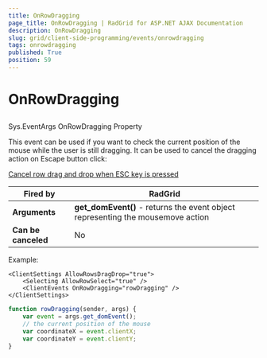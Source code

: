 ```yaml
---
title: OnRowDragging
page_title: OnRowDragging | RadGrid for ASP.NET AJAX Documentation
description: OnRowDragging
slug: grid/client-side-programming/events/onrowdragging
tags: onrowdragging
published: True
position: 59
---
```


# OnRowDragging



##    

Sys.EventArgs OnRowDragging Property



This event can be used if you want to check the current position of the mouse while the user is still dragging. It can be used to cancel the dragging action on Escape button click:

[Cancel row drag and drop when ESC key is pressed](https://www.telerik.com/support/code-library/cancel-row-drag-and-drop-when-esc-key-is-pressed)


|  **Fired by**  | RadGrid |
| ------ | ------ |
| **Arguments** |  **get_domEvent()** - returns the event object representing the mousemove action|
| **Can be canceled** |No|

Example:

````ASP.NET
<ClientSettings AllowRowsDragDrop="true">
    <Selecting AllowRowSelect="true" />
    <ClientEvents OnRowDragging="rowDragging" />
</ClientSettings>
````

````JavaScript
function rowDragging(sender, args) {
    var event = args.get_domEvent();
    // the current position of the mouse
    var coordinateX = event.clientX;
    var coordinateY = event.clientY;
}
````




